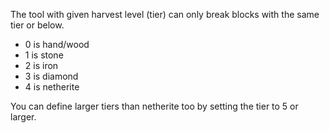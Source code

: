 The tool with given harvest level (tier) can only break blocks with the same tier or below.

* 0 is hand/wood
* 1 is stone
* 2 is iron
* 3 is diamond
* 4 is netherite

You can define larger tiers than netherite too by setting the tier to 5 or larger.